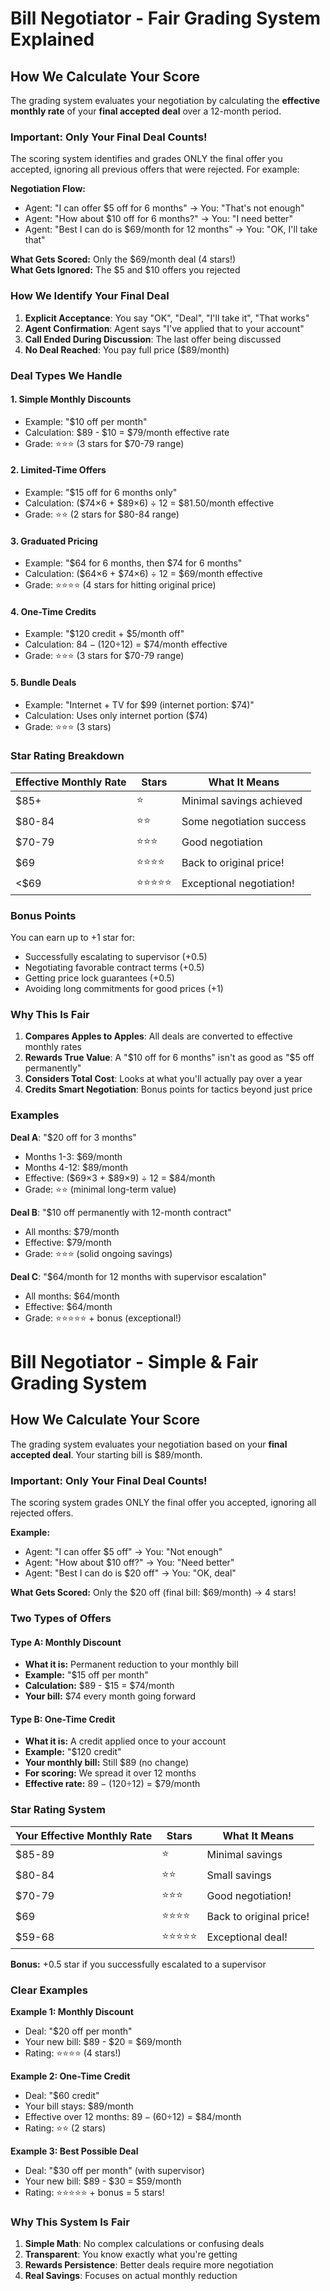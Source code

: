 # Bill Negotiator - Fair Grading System Explained

## How We Calculate Your Score

The grading system evaluates your negotiation by calculating the **effective monthly rate** of your **final accepted deal** over a 12-month period.

### Important: Only Your Final Deal Counts!

The scoring system identifies and grades ONLY the final offer you accepted, ignoring all previous offers that were rejected. For example:

**Negotiation Flow:**
- Agent: "I can offer $5 off for 6 months" → You: "That's not enough"
- Agent: "How about $10 off for 6 months?" → You: "I need better"  
- Agent: "Best I can do is $69/month for 12 months" → You: "OK, I'll take that"

**What Gets Scored:** Only the $69/month deal (4 stars!)  
**What Gets Ignored:** The $5 and $10 offers you rejected

### How We Identify Your Final Deal

1. **Explicit Acceptance**: You say "OK", "Deal", "I'll take it", "That works"
2. **Agent Confirmation**: Agent says "I've applied that to your account"
3. **Call Ended During Discussion**: The last offer being discussed
4. **No Deal Reached**: You pay full price ($89/month)

### Deal Types We Handle

#### 1. **Simple Monthly Discounts**
- Example: "$10 off per month"
- Calculation: $89 - $10 = $79/month effective rate
- Grade: ⭐⭐⭐ (3 stars for $70-79 range)

#### 2. **Limited-Time Offers**
- Example: "$15 off for 6 months only"
- Calculation: ($74×6 + $89×6) ÷ 12 = $81.50/month effective
- Grade: ⭐⭐ (2 stars for $80-84 range)

#### 3. **Graduated Pricing**
- Example: "$64 for 6 months, then $74 for 6 months"
- Calculation: ($64×6 + $74×6) ÷ 12 = $69/month effective
- Grade: ⭐⭐⭐⭐ (4 stars for hitting original price)

#### 4. **One-Time Credits**
- Example: "$120 credit + $5/month off"
- Calculation: $84 - ($120÷12) = $74/month effective
- Grade: ⭐⭐⭐ (3 stars for $70-79 range)

#### 5. **Bundle Deals**
- Example: "Internet + TV for $99 (internet portion: $74)"
- Calculation: Uses only internet portion ($74)
- Grade: ⭐⭐⭐ (3 stars)

### Star Rating Breakdown

| Effective Monthly Rate | Stars | What It Means |
|------------------------|-------|---------------|
| $85+ | ⭐ | Minimal savings achieved |
| $80-84 | ⭐⭐ | Some negotiation success |
| $70-79 | ⭐⭐⭐ | Good negotiation |
| $69 | ⭐⭐⭐⭐ | Back to original price! |
| <$69 | ⭐⭐⭐⭐⭐ | Exceptional negotiation! |

### Bonus Points
You can earn up to +1 star for:
- Successfully escalating to supervisor (+0.5)
- Negotiating favorable contract terms (+0.5)
- Getting price lock guarantees (+0.5)
- Avoiding long commitments for good prices (+1)

### Why This Is Fair

1. **Compares Apples to Apples**: All deals are converted to effective monthly rates
2. **Rewards True Value**: A "$10 off for 6 months" isn't as good as "$5 off permanently"
3. **Considers Total Cost**: Looks at what you'll actually pay over a year
4. **Credits Smart Negotiation**: Bonus points for tactics beyond just price

### Examples

**Deal A**: "$20 off for 3 months"
- Months 1-3: $69/month
- Months 4-12: $89/month
- Effective: ($69×3 + $89×9) ÷ 12 = $84/month
- Grade: ⭐⭐ (minimal long-term value)

**Deal B**: "$10 off permanently with 12-month contract"
- All months: $79/month
- Effective: $79/month
- Grade: ⭐⭐⭐ (solid ongoing savings)

**Deal C**: "$64/month for 12 months with supervisor escalation"
- All months: $64/month
- Effective: $64/month
- Grade: ⭐⭐⭐⭐⭐ + bonus (exceptional!)

# Bill Negotiator - Simple & Fair Grading System

## How We Calculate Your Score

The grading system evaluates your negotiation based on your **final accepted deal**. Your starting bill is $89/month.

### Important: Only Your Final Deal Counts!

The scoring system grades ONLY the final offer you accepted, ignoring all rejected offers.

**Example:**
- Agent: "I can offer $5 off" → You: "Not enough"
- Agent: "How about $10 off?" → You: "Need better"  
- Agent: "Best I can do is $20 off" → You: "OK, deal"

**What Gets Scored:** Only the $20 off (final bill: $69/month) → 4 stars!

### Two Types of Offers

#### Type A: Monthly Discount
- **What it is:** Permanent reduction to your monthly bill
- **Example:** "$15 off per month"
- **Calculation:** $89 - $15 = $74/month
- **Your bill:** $74 every month going forward

#### Type B: One-Time Credit
- **What it is:** A credit applied once to your account
- **Example:** "$120 credit"
- **Your monthly bill:** Still $89 (no change)
- **For scoring:** We spread it over 12 months
- **Effective rate:** $89 - ($120÷12) = $79/month

### Star Rating System

| Your Effective Monthly Rate | Stars | What It Means |
|-----------------------------|-------|---------------|
| $85-89 | ⭐ | Minimal savings |
| $80-84 | ⭐⭐ | Small savings |
| $70-79 | ⭐⭐⭐ | Good negotiation! |
| $69 | ⭐⭐⭐⭐ | Back to original price! |
| $59-68 | ⭐⭐⭐⭐⭐ | Exceptional deal! |

**Bonus:** +0.5 star if you successfully escalated to a supervisor

### Clear Examples

**Example 1: Monthly Discount**
- Deal: "$20 off per month"
- Your new bill: $89 - $20 = $69/month
- Rating: ⭐⭐⭐⭐ (4 stars!)

**Example 2: One-Time Credit**
- Deal: "$60 credit"
- Your bill stays: $89/month
- Effective over 12 months: $89 - ($60÷12) = $84/month
- Rating: ⭐⭐ (2 stars)

**Example 3: Best Possible Deal**
- Deal: "$30 off per month" (with supervisor)
- Your new bill: $89 - $30 = $59/month
- Rating: ⭐⭐⭐⭐⭐ + bonus = 5 stars!

### Why This System Is Fair

1. **Simple Math**: No complex calculations or confusing deals
2. **Transparent**: You know exactly what you're getting
3. **Rewards Persistence**: Better deals require more negotiation
4. **Real Savings**: Focuses on actual monthly reduction 